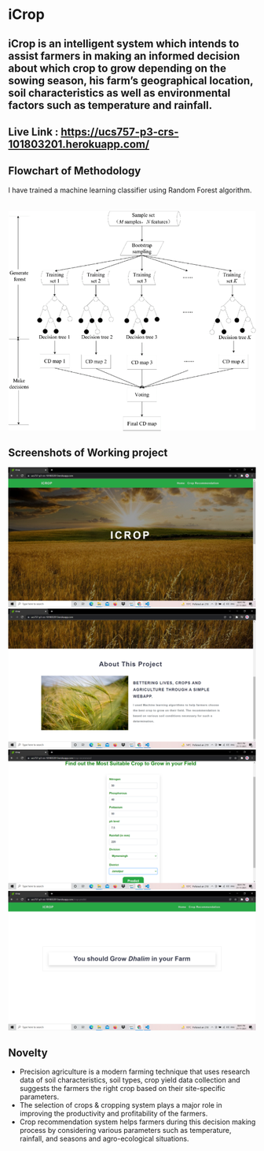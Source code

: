 # iCrop
## iCrop is an intelligent system which intends to assist farmers in making an informed decision about which crop to grow depending on the sowing season, his farm’s geographical location, soil characteristics as well as environmental factors such as temperature and rainfall.
  
## Live Link : https://ucs757-p3-crs-101803201.herokuapp.com/

## Flowchart of Methodology

I have trained a machine learning classifier using Random Forest algorithm.<br><br><br>
![The-flow-chart-of-random-forest-classifier](https://github.com/episkey24/iCrop/blob/main/imgs/flowchart.png)

## Screenshots of Working project

![Screenshot (464)](https://github.com/episkey24/iCrop/blob/main/imgs/a.png)<br>
![Screenshot (465)](https://github.com/episkey24/iCrop/blob/main/imgs/b.png)<br>
![Screenshot (468)](https://github.com/episkey24/iCrop/blob/main/imgs/c.png)<br>
![Screenshot (467)](https://github.com/episkey24/iCrop/blob/main/imgs/d.png)<br>

## Novelty

- Precision agriculture is a modern farming technique that uses research data of soil characteristics, soil types, crop yield data collection and suggests the farmers the right crop based on their site-specific parameters.
- The selection of crops & cropping system plays a major role in improving the productivity and profitability of the farmers. 
- Crop recommendation system helps farmers during this decision making process by considering various parameters such as temperature, rainfall, and seasons and agro-ecological situations.
